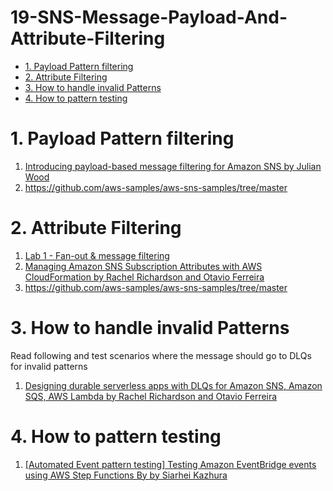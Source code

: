 <h1>19-SNS-Message-Payload-And-Attribute-Filtering</h1>

<!-- TOC -->

- [1. Payload Pattern filtering](#1-payload-pattern-filtering)
- [2. Attribute Filtering](#2-attribute-filtering)
- [3. How to handle invalid Patterns](#3-how-to-handle-invalid-patterns)
- [4. How to pattern testing](#4-how-to-pattern-testing)

<!-- /TOC -->

# 1. Payload Pattern filtering

1. [Introducing payload-based message filtering for Amazon SNS by Julian Wood](https://aws.amazon.com/blogs/compute/filtering-events-in-amazon-eventbridge-with-wildcard-pattern-matching/)
1. https://github.com/aws-samples/aws-sns-samples/tree/master

# 2. Attribute Filtering

1. [Lab 1 - Fan-out & message filtering](https://catalog.us-east-1.prod.workshops.aws/workshops/e8738cf6-6eb0-4d1d-9e98-ae240d229535/en-US/fan-out-and-message-filtering)
1. [Managing Amazon SNS Subscription Attributes with AWS CloudFormation by Rachel Richardson and Otavio Ferreira](https://aws.amazon.com/blogs/compute/managing-amazon-sns-subscription-attributes-with-aws-cloudformation/)
1. https://github.com/aws-samples/aws-sns-samples/tree/master

# 3. How to handle invalid Patterns

Read following and test scenarios where the message should go to DLQs for invalid patterns

1. [Designing durable serverless apps with DLQs for Amazon SNS, Amazon SQS, AWS Lambda by Rachel Richardson and Otavio Ferreira](https://aws.amazon.com/blogs/compute/designing-durable-serverless-apps-with-dlqs-for-amazon-sns-amazon-sqs-aws-lambda/)

# 4. How to pattern testing

1. [[Automated Event pattern testing] Testing Amazon EventBridge events using AWS Step Functions By by Siarhei Kazhura](https://aws.amazon.com/blogs/compute/testing-amazon-eventbridge-events-using-aws-step-functions/)